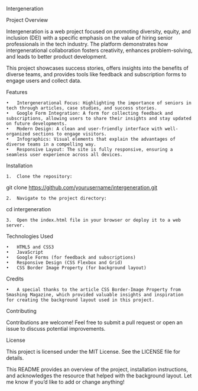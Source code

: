 Intergeneration

Project Overview

Intergeneration is a web project focused on promoting diversity, equity, and inclusion (DEI) with a specific emphasis on the value of hiring senior professionals in the tech industry. The platform demonstrates how intergenerational collaboration fosters creativity, enhances problem-solving, and leads to better product development.

This project showcases success stories, offers insights into the benefits of diverse teams, and provides tools like feedback and subscription forms to engage users and collect data.

Features

	•	Intergenerational Focus: Highlighting the importance of seniors in tech through articles, case studies, and success stories.
	•	Google Form Integration: A form for collecting feedback and subscriptions, allowing users to share their insights and stay updated on future developments.
	•	Modern Design: A clean and user-friendly interface with well-organized sections to engage visitors.
	•	Infographics: Visual elements that explain the advantages of diverse teams in a compelling way.
	•	Responsive Layout: The site is fully responsive, ensuring a seamless user experience across all devices.

Installation

	1.	Clone the repository:

git clone https://github.com/yourusername/intergeneration.git


	2.	Navigate to the project directory:

cd intergeneration


	3.	Open the index.html file in your browser or deploy it to a web server.

Technologies Used

	•	HTML5 and CSS3
	•	JavaScript
	•	Google Forms (for feedback and subscriptions)
	•	Responsive Design (CSS Flexbox and Grid)
	•	CSS Border Image Property (for background layout)

Credits

	•	A special thanks to the article CSS Border-Image Property from Smashing Magazine, which provided valuable insights and inspiration for creating the background layout used in this project.

Contributing

Contributions are welcome! Feel free to submit a pull request or open an issue to discuss potential improvements.

License

This project is licensed under the MIT License. See the LICENSE file for details.

This README provides an overview of the project, installation instructions, and acknowledges the resource that helped with the background layout. Let me know if you’d like to add or change anything!